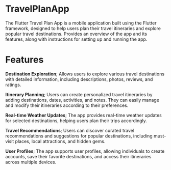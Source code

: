 # TravelPlanApp
The Flutter Travel Plan App is a mobile application built using the Flutter framework, designed to help users plan their travel itineraries and explore popular travel destinations. Provides an overview of the app and its features, along with instructions for setting up and running the app.

# Features
**Destination Exploration**; Allows users to explore various travel destinations with detailed information, including descriptions, photos, reviews, and ratings.

**Itinerary Planning**; Users can create personalized travel itineraries by adding destinations, dates, activities, and notes. They can easily manage and modify their itineraries according to their preferences.

**Real-time Weather Updates**; The app provides real-time weather updates for selected destinations, helping users plan their trips accordingly.

**Travel Recommendations**; Users can discover curated travel recommendations and suggestions for popular destinations, including must-visit places, local attractions, and hidden gems.

**User Profiles**; The app supports user profiles, allowing individuals to create accounts, save their favorite destinations, and access their itineraries across multiple devices.
